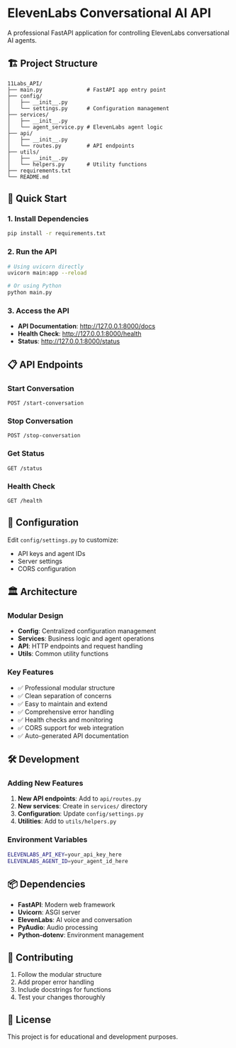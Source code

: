# ElevenLabs Conversational AI API

A professional FastAPI application for controlling ElevenLabs conversational AI agents.

## 🏗️ Project Structure

```
11Labs_API/
├── main.py              # FastAPI app entry point
├── config/
│   ├── __init__.py
│   └── settings.py      # Configuration management
├── services/
│   ├── __init__.py
│   └── agent_service.py # ElevenLabs agent logic
├── api/
│   ├── __init__.py
│   └── routes.py        # API endpoints
├── utils/
│   ├── __init__.py
│   └── helpers.py       # Utility functions
├── requirements.txt
└── README.md
```

## 🚀 Quick Start

### 1. Install Dependencies
```bash
pip install -r requirements.txt
```

### 2. Run the API
```bash
# Using uvicorn directly
uvicorn main:app --reload

# Or using Python
python main.py
```

### 3. Access the API
- **API Documentation**: http://127.0.0.1:8000/docs
- **Health Check**: http://127.0.0.1:8000/health
- **Status**: http://127.0.0.1:8000/status

## 📋 API Endpoints

### Start Conversation
```http
POST /start-conversation
```

### Stop Conversation
```http
POST /stop-conversation
```

### Get Status
```http
GET /status
```

### Health Check
```http
GET /health
```

## 🔧 Configuration

Edit `config/settings.py` to customize:
- API keys and agent IDs
- Server settings
- CORS configuration

## 🏛️ Architecture

### Modular Design
- **Config**: Centralized configuration management
- **Services**: Business logic and agent operations
- **API**: HTTP endpoints and request handling
- **Utils**: Common utility functions

### Key Features
- ✅ Professional modular structure
- ✅ Clean separation of concerns
- ✅ Easy to maintain and extend
- ✅ Comprehensive error handling
- ✅ Health checks and monitoring
- ✅ CORS support for web integration
- ✅ Auto-generated API documentation

## 🛠️ Development

### Adding New Features
1. **New API endpoints**: Add to `api/routes.py`
2. **New services**: Create in `services/` directory
3. **Configuration**: Update `config/settings.py`
4. **Utilities**: Add to `utils/helpers.py`

### Environment Variables
```bash
ELEVENLABS_API_KEY=your_api_key_here
ELEVENLABS_AGENT_ID=your_agent_id_here
```

## 📦 Dependencies

- **FastAPI**: Modern web framework
- **Uvicorn**: ASGI server
- **ElevenLabs**: AI voice and conversation
- **PyAudio**: Audio processing
- **Python-dotenv**: Environment management

## 🤝 Contributing

1. Follow the modular structure
2. Add proper error handling
3. Include docstrings for functions
4. Test your changes thoroughly

## 📄 License

This project is for educational and development purposes. 